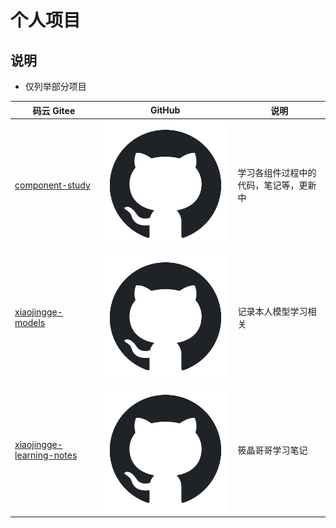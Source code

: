 # 个人项目

## 说明

- 仅列举部分项目

| 码云 Gitee                                                                            | GitHub                                                                       | 说明                                   |
| ------------------------------------------------------------------------------------- | ---------------------------------------------------------------------------- | -------------------------------------- |
| [component-study](https://gitee.com/xiaojinggege/component-study)                     | [![](./static/github.svg)](https://github.com/xiaoxiaojingge/ComponentStudy) | 学习各组件过程中的代码，笔记等，更新中 |
| [xiaojingge-models](https://gitee.com/xiaojinggege/xiaojingge-models)                 | [![](./static/github.svg)](#)                                                | 记录本人模型学习相关                   |
| [xiaojingge-learning-notes](https://gitee.com/xiaojinggege/xiaojingge-learning-notes) | [![](./static/github.svg)](#)                                                | 筱晶哥哥学习笔记                       |

<style>

._project_personal table tr th:nth-child(1), ._project_personal table tr td:nth-child(1) {
    width: 310px;
}

._project_personal table tr th:nth-child(3), ._project_personal table tr td:nth-child(3) {
    width: 350px;
}

._project_personal img {
    height: 30px;
    width: 30px;
}

._project_personal table tr td:nth-child(2), ._project_personal table tr td:nth-child(3) {
    padding: 5px !important;
}

</style>
